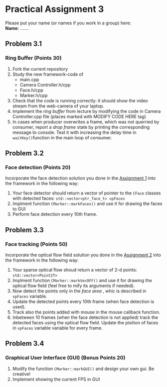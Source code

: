 # Practical Assignment 3
Please put your name (or names if you work in a group) here:  
**Name**: .......
## Problem 3.1
### Ring Buffer (Points 30)
1. Fork the current repository
2. Study the new framework-code of 
    - main.cpp
    - Camera Controller.h/cpp
    - Face.h/cpp
    - Marker.h/cpp
3. Check that the code is running correctly: it should show the video stream from the web-camera of your laptop.
4. Implement the _ring buffer_ from lecture by modifying the code in Camera Controller.cpp file (places marked with MODIFY CODE HERE tag)
5. In cases when producer overwrites a frame, which was not querried by consumer, report a _drop frame_ state by printing the corresponding message to console. Test it with increasing the delay time in `waitKey()`function in the main loop of consumer. 

## Problem 3.2
### Face detection (Points 20)
Incorporate the face detection solution you done in the [Assignment 1](https://github.com/Jacobs-University/visir-tracker-01) into the framework in the following way:
1. Your face detector should return a vector of pointer to the `CFace` classes with detected faces: `std::vector<ptr_face_t> vpFaces` 
2. Implment function `CMarker::markFaces()` and use it for drawing the faces to GUI
3. Perform face detection every 10th frame.

## Problem 3.3
### Face tracking (Points 50)
Incorporate the optical flow field solution you done in the [Assignment 2](https://github.com/Jacobs-University/visir-tracker-02) into the framework in the following way:
1. Your sparse optical flow shoud return a vector of 2-d points: `std::vector<Point2f>`
2. Implment function `CMarker::markVecOFF()` and use it for drawing the optical flow field (feel free to mify its arguments if needed). 
3. Now detect the points only in the _face area_ , whic is described in `vpFaces` variable.
4. Update the detected points every 10th frame (when face detection is used).
5. Track also the points added with mouse in the mouse callback function.
6. Inbetween 10 frames (when the face detection is not applied) track the detected faces using the optical flow field. Update the pisition of faces in `vpFaces` variable variable for every frame.

## Problem 3.4
### Graphical User Interface (GUI) (Bonus Points 20)
1. Modify the function `CMarker::markGUI()` and design your own gui. Be creative!
2. Implement showing the current FPS in GUI
